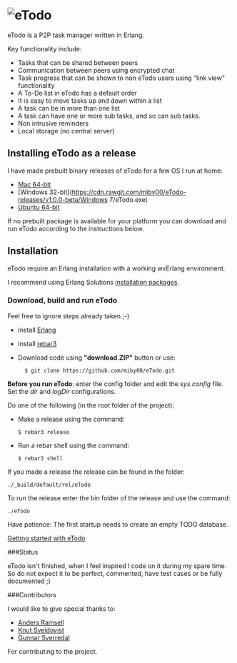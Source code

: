 # ![eTodo](https://rawgit.com/miby00/eTodo/master/priv/www/docs/graphics/eTodo.png)
eTodo is a P2P task manager written in Erlang. 

Key functionality include:

* Tasks that can be shared between peers
* Communication between peers using encrypted chat
* Task progress that can be shown to non eTodo users using “link view” functionality
* A To-Do list in eTodo has a default order
* It is easy to move tasks up and down within a list
* A task can be in more than one list
* A task can have one or more sub tasks, and so can sub tasks.
* Non intrusive reminders
* Local storage (no central server)

## Installing eTodo as a release
I have made prebuilt binary releases of eTodo for a few OS I run at home:

* [Mac 64-bit](https://cdn.rawgit.com/miby00/eTodo-releases/v1.0.0-beta/Mac/eTodo.dmg)
* [Windows 32-bit](https://cdn.rawgit.com/miby00/eTodo-releases/v1.0.0-beta/Windows 7/eTodo.exe)
* [Ubuntu 64-bit](https://cdn.rawgit.com/miby00/eTodo-releases/v1.0.0-beta/Ubuntu/etodo_1.0.0_amd64.deb)

If no prebuilt package is available for your platform you can download and run eTodo according to 
the instructions below.

## Installation

eTodo require an Erlang installation with a working wxErlang environment. 

I recommend using Erlang Solutions [installation packages](https://www.erlang-solutions.com/resources/download.html).

### Download, build and run eTodo

Feel free to ignore steps already taken ;-)

* Install [Erlang](https://https://www.erlang-solutions.com/resources/download.html)
* Install [rebar3](https://github.com/erlang/rebar3)
* Download code using **"download.ZIP"** button or use:

        $ git clone https://github.com/miby00/eTodo.git
        
**Before you run eTodo**: enter the config folder and edit the *sys.config* file.
Set the *dir* and *logDir* configurations.

  Do one of the following (in the root folder of the project):
  * Make a release using the command:
  
        $ rebar3 release
  * Run a rebar shell using the command:
   
        $ rebar3 shell
        
If you made a release the release can be found in the folder:

    ./_build/default/rel/eTodo
    
To run the release enter the bin folder of the release and use the command:

    ./eTodo
    
Have patience: The first startup needs to create an empty TODO database.

[Getting started with eTodo](https://rawgit.com/miby00/eTodo/master/priv/www/docs/eTodo.html)

###Status

eTodo isn't finished, when I feel inspired I code on it during my spare time.
So do not expect it to be perfect, commented, have test cases or be fully documented ;)

###Contributors

I would like to give special thanks to:

* [Anders Ramsell](https://github.com/andersramsell)
* [Knut Sveidqvist](https://github.com/knsv)
* [Gunnar Sverredal](https://github.com/donGunnar)

For contributing to the project.
